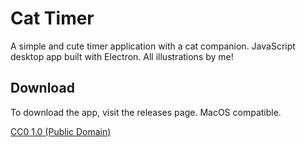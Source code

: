 # Cat Timer

A simple and cute timer application with a cat companion. JavaScript desktop app built with Electron. All illustrations by me!

## Download

To download the app, visit the releases page. MacOS compatible.

[CC0 1.0 (Public Domain)](LICENSE.md)
